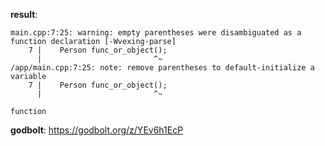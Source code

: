 **result**:
```
main.cpp:7:25: warning: empty parentheses were disambiguated as a function declaration [-Wvexing-parse]
    7 |    Person func_or_object();
      |                         ^~
/app/main.cpp:7:25: note: remove parentheses to default-initialize a variable
    7 |    Person func_or_object();
      |                         ^~

function
```
**godbolt**: https://godbolt.org/z/YEv6h1EcP
